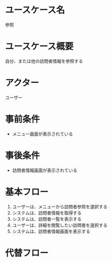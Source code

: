 # ユースケース名
参照
# ユースケース概要
自分、または他の訪問者情報を参照する
# アクター
ユーザー
# 事前条件
- メニュー画面が表示されている
# 事後条件
- 訪問者情報画面が表示されている
# 基本フロー
1. ユーザーは、メニューから訪問者参照を選択する
2. システムは、訪問者情報を取得する
3. システムは、訪問者一覧を表示する
4. ユーザーは、詳細を閲覧したい訪問者を選択する
5. システムは、訪問者情報画面を表示する

# 代替フロー